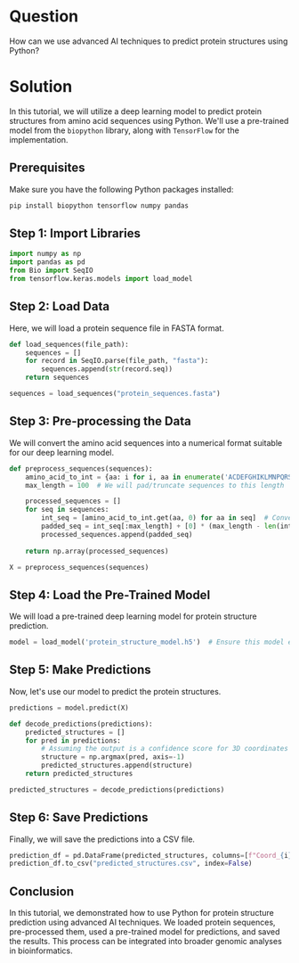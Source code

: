# Question
How can we use advanced AI techniques to predict protein structures using Python?

# Solution

In this tutorial, we will utilize a deep learning model to predict protein structures from amino acid sequences using Python. We'll use a pre-trained model from the `biopython` library, along with `TensorFlow` for the implementation.

## Prerequisites

Make sure you have the following Python packages installed:

```bash
pip install biopython tensorflow numpy pandas
```

## Step 1: Import Libraries

```python
import numpy as np
import pandas as pd
from Bio import SeqIO
from tensorflow.keras.models import load_model
```

## Step 2: Load Data

Here, we will load a protein sequence file in FASTA format.

```python
def load_sequences(file_path):
    sequences = []
    for record in SeqIO.parse(file_path, "fasta"):
        sequences.append(str(record.seq))
    return sequences

sequences = load_sequences("protein_sequences.fasta")
```

## Step 3: Pre-processing the Data

We will convert the amino acid sequences into a numerical format suitable for our deep learning model.

```python
def preprocess_sequences(sequences):
    amino_acid_to_int = {aa: i for i, aa in enumerate('ACDEFGHIKLMNPQRSTVWY')}
    max_length = 100  # We will pad/truncate sequences to this length

    processed_sequences = []
    for seq in sequences:
        int_seq = [amino_acid_to_int.get(aa, 0) for aa in seq]  # Convert to integers
        padded_seq = int_seq[:max_length] + [0] * (max_length - len(int_seq))  # Padding
        processed_sequences.append(padded_seq)
    
    return np.array(processed_sequences)

X = preprocess_sequences(sequences)
```

## Step 4: Load the Pre-Trained Model

We will load a pre-trained deep learning model for protein structure prediction.

```python
model = load_model('protein_structure_model.h5')  # Ensure this model exists
```

## Step 5: Make Predictions

Now, let's use our model to predict the protein structures.

```python
predictions = model.predict(X)

def decode_predictions(predictions):
    predicted_structures = []
    for pred in predictions:
        # Assuming the output is a confidence score for 3D coordinates
        structure = np.argmax(pred, axis=-1)
        predicted_structures.append(structure)
    return predicted_structures

predicted_structures = decode_predictions(predictions)
```

## Step 6: Save Predictions

Finally, we will save the predictions into a CSV file.

```python
prediction_df = pd.DataFrame(predicted_structures, columns=[f"Coord_{i}" for i in range(predicted_structures[0].shape[0])])
prediction_df.to_csv("predicted_structures.csv", index=False)
```

## Conclusion

In this tutorial, we demonstrated how to use Python for protein structure prediction using advanced AI techniques. We loaded protein sequences, pre-processed them, used a pre-trained model for predictions, and saved the results. This process can be integrated into broader genomic analyses in bioinformatics.